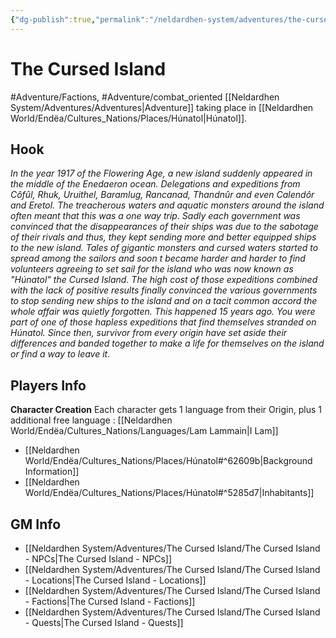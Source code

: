 ```yaml
---
{"dg-publish":true,"permalink":"/neldardhen-system/adventures/the-cursed-island/the-cursed-island/"}
---
```


# The Cursed Island
#Adventure/Factions, #Adventure/combat_oriented
[[Neldardhen System/Adventures/Adventures\|Adventure]] taking place in [[Neldardhen World/Endëa/Cultures_Nations/Places/Húnatol\|Húnatol]].

## Hook
_In the year 1917 of the Flowering Age, a new island suddenly appeared in the middle of the Enedaeron ocean._ _Delegations and expeditions from Côfûl, Rhuk, Uruithel, Baramlug, Rancanad, Thandnûr and even Calendôr and Eretol._ _The treacherous waters and aquatic monsters around the island often meant that this was a one way trip. Sadly each government was convinced that the disappearances of their ships was due to the sabotage of their rivals and thus, they kept sending more and better equipped ships to the new island._ _Tales of gigantic monsters and cursed waters started to spread among the sailors and soon t became harder and harder to find volunteers agreeing to set sail for the island who was now known as "Húnatol" the Cursed Island._ _The high cost of those expeditions combined with the lack of positive results finally convinced the various governments to stop sending new ships to the island and on a tacit common accord the whole affair was quietly forgotten._ _This happened 15 years ago. You were part of one of those hapless expeditions that find themselves stranded on Húnatol._ _Since then, survivor from every origin have set aside their differences and banded together to make a life for themselves on the island or find a way to leave it._

## Players Info
**Character Creation**
Each character gets 1 language from their Origin, plus 1 additional free language : [[Neldardhen World/Endëa/Cultures_Nations/Languages/Lam Lammain\|I Lam]]

- [[Neldardhen World/Endëa/Cultures_Nations/Places/Húnatol#^62609b\|Background Information]]
- [[Neldardhen World/Endëa/Cultures_Nations/Places/Húnatol#^5285d7\|Inhabitants]]

## GM Info
- [[Neldardhen System/Adventures/The Cursed Island/The Cursed Island - NPCs\|The Cursed Island - NPCs]]
- [[Neldardhen System/Adventures/The Cursed Island/The Cursed Island - Locations\|The Cursed Island - Locations]]
- [[Neldardhen System/Adventures/The Cursed Island/The Cursed Island - Factions\|The Cursed Island - Factions]]
- [[Neldardhen System/Adventures/The Cursed Island/The Cursed Island - Quests\|The Cursed Island - Quests]]

